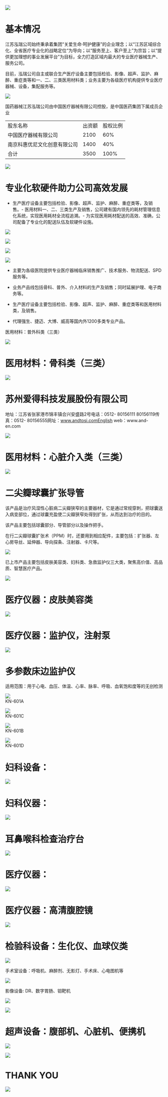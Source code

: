 ![](images/d40bbe79699b46d2f78a26d62d3f96ffb731f8987145e9769bf5c2d6d31ff4d9.jpg)

# 基本情况

江苏泓瑞公司始终秉承着集团“关爱生命·呵护健康”的企业理念；以“江苏区域综合化、全省医疗专业化的战略定位“为导向；以“服务至上、客户至上”为宗旨；以“提供更加理想的事业发展平台”为目标，全力打造区域内最大的专业医疗器械生产、服务公司。

目前，泓瑞公司自主或联合生产医疗设备主要包括检验、影像、超声、监护、麻醉、重症类等和一、二、三类医用材料类；业务主要为各级医疗机构提供专业医疗器械、设备，集配服务等。

![](images/9fd04b78a52841347198a6fb2f2ba34b42139aec8da7ac6de35f67cc9572ffed.jpg)

国药器械江苏泓瑞公司由中国医疗器械有限公司控股，是中国医药集团下属成员企业

<table><tr><td>股东名称</td><td>出资额</td><td>股权比例</td></tr><tr><td>中国医疗器械有限公司</td><td>2100</td><td>60%</td></tr><tr><td>南京科惠优尼文化创意有限公司</td><td>1400</td><td>40%</td></tr><tr><td>合计</td><td>3500</td><td>100%</td></tr></table>

![](images/17048c0e5338a2c2ec8d50317b98c3f62e65e91252b0ad18472e2d0b55de0706.jpg)

# 专业化软硬件助力公司高效发展

- 生产医疗设备主要包括检验、影像、超声、监护、麻醉、重症类等，及销售。- 医用材料一、二、三类生产及销售，公司建有国内领先的耗材管理信息化系统，实现医用耗材全流程追溯。- 为实现医用耗材配送的高效、准确，公司配备了专业化的配送队伍及软硬件设施。

![](images/25315638c2bcdfa573908f4fdf025b53ce45a63cceb842d37f42ea3a287c9aee.jpg)

![](images/49e3d589f439b123f30f5d6cbd52b5f02f7f9129ea66b00e94211d26162ab171.jpg)

![](images/87943985f6e945f6fe5fc5748eb846f09ceae11920cab6d1624cbad8dc4a96cc.jpg)

![](images/c58c336030984e9428e0d35723327b5bb15e9ddff7f909aad547dc16f3d7e46d.jpg)

- 主要为各级医院提供专业医疗器械临床销售推广、技术服务、物流配送、SPD服务等。

- 业务产品线包括骨科、普外、介入材料的生产及销售；同时延展护理、电子商务等。

- 生产医疗设备主要包括检验、影像、超声、监护、麻醉、重症类等和医用材料类，及销售。

- 代理强生、捷迈、大博、威高等国内外1200多类专业产品。

医用材料：普外科类（三类）

![](images/e63073a3cb43761e8da59b9c5716679edc161ca27c5c46510997cd0fa582459f.jpg)

# 医用材料：骨科类（三类）

![](images/a1d93011a2a6bbe14064b9a027384c41fd4d95a0caf826dde200a46319ffe042.jpg)

# 苏州爱得科技发展股份有限公司

地址：江苏省张家港市锦丰镇合兴安盛路2号电话：0512- 80156111 80156119传真：0512- 80156555网址：www.andtosi.comEnglish web：www.and- en.com

![](images/6d279536c5ab645674ee1ee3b02bccf5ae8fa639066e2df5e93aa361f000b2f3.jpg)

# 医用材料：心脏介入类（三类）

![](images/52abb5dc03a1aec4ee16f66a96b892d625f9618c1435455c486316ea060e5abb.jpg)

# 二尖瓣球囊扩张导管

该产品是治疗风湿性心脏病二尖瓣狭窄的主要器材，它是通过常规穿刺，把球囊送入病变部位，通过球囊充盈使二尖瓣狭窄处得到扩张，从而达到治疗的目的。

该产品主要包括球囊部分、导管部分以及操作把手。

在行二尖瓣球囊扩张术（PPM）时，还要用到相应配件，主要包括：扩张器、左心房导丝、延伸器、导向探条、注射器、卡尺等。

![](images/023b1a0873138e826e4af281da6b79f0b9658a56c9d57a5eae469214db12d5e3.jpg)

已上市产品主要包括皮肤美容类、妇科类、急救监护仪三大类，聚焦高价值、高品质、智慧医疗产品。

![](images/84b7cfde3f0690686d67e4dc3445e9eef26cbdaa0a05fbd44527df8196431d12.jpg)

# 医疗仪器：皮肤美容类

![](images/9f7f8fbd28b7e5f2fee629adc58ed467dd6c6916f3b6e06e7374a9e5fdb0aadf.jpg)

# 医疗仪器：监护仪，注射泵

![](images/2d0cf9852479fde6638ad8d1eee74606c34f0fbd02def0a7508243af524b6d83.jpg)

# 多参数床边监护仪

适用范围：用于心电、血压、体温、心率、脉率、呼吸、血氧饱和度等的无创检测

![](images/8c458620918242d1d4d4b7420665cc6f699e09ac833604922f2c4a07b19dc6ef.jpg)  
KN-601A

![](images/4c61d513ba7fd551556dba6b5cca7308057b409e306b6207d8aef3bf892a1dbb.jpg)  
KN-601C

![](images/aaa198c17166000b3e32f873fa44fcf7ff0d4ded823fa14d7a22bb18c5aee3f7.jpg)  
KN-601B

![](images/9dc81ab4071a8b15dcd2c6226daa5f178aaf2a6f51633bc647b322b228a8d7dd.jpg)  
KN-601D

# 妇科设备：

![](images/86e7c3621fdd8653d738b5e46f7c52e5ed5794fb448c1c179bd9b88d9213575b.jpg)

# 妇科仪器：

![](images/9884d12f86a6b9ba384afdb714ba85028d3545a252b7d3031ff13f11311bb328.jpg)

# 耳鼻喉科检查治疗台

![](images/1e0531b5505c2762d4c8b9c2187ba669bc4522b700f2074b02a9c8bd09f0a531.jpg)

# 医疗仪器：

![](images/266a91c96a3625a5d6f55ad6367b3b5bf28f0cf84c56b224efd5f32211298880.jpg)

# 医疗仪器：高清腹腔镜

![](images/6a2e024ac1e77a395af969b9b26ca02cdbaddde40e64f9ea2df95c5cf1628d02.jpg)

# 检验科设备：生化仪、血球仪类

![](images/9074167fc777be40355b22b6008939c338d57bc933b26457030744ab546a1298.jpg)

手术室设备：呼吸机、麻醉剂、无影灯、手术床、心电图机等

![](images/723318dffbda656b74c23af25c3b42c355c46f6ec4745ded9d0b1832842ba9a2.jpg)

影像设备: DR、数字胃肠、钼靶机

![](images/df7dada9bce1adf02c16f6d1c62ca034c795e56d0081bf184752691bdc5e185a.jpg)

![](images/7e13b55bfdb95ad6d5f47a1f7de2e958c6d12f6c7f588d54e26441b770f53b08.jpg)

# 超声设备：腹部机、心脏机、便携机

![](images/6c892797ec024e475238f968dbcf47568786dc528b0dbc7666a523ee04442adf.jpg)

![](images/fe8ce329e1fc7dfcffb2ce155823281768a5cfd12574c16ed50b7feb3e6649f4.jpg)

# THANK YOU

![](images/4134a12c9b41eb7452ffec2f86d418b0f13f75bb82f0f3b0dc2c5889818734f4.jpg)